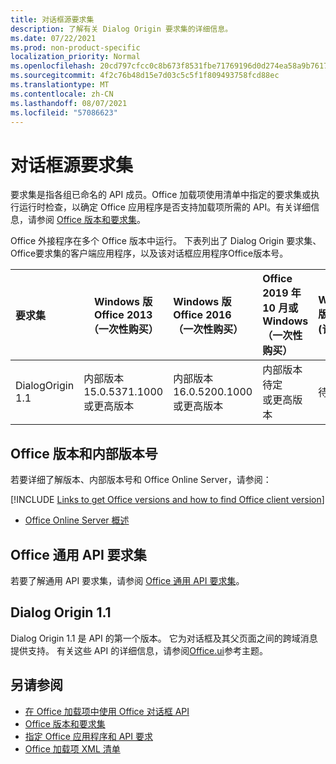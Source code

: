 ```yaml
---
title: 对话框源要求集
description: 了解有关 Dialog Origin 要求集的详细信息。
ms.date: 07/22/2021
ms.prod: non-product-specific
localization_priority: Normal
ms.openlocfilehash: 20cd797cfcc0c8b673f8531fbe71769196d0d274ea58a9b76171c1427c125aba
ms.sourcegitcommit: 4f2c76b48d15e7d03c5c5f1f809493758fcd88ec
ms.translationtype: MT
ms.contentlocale: zh-CN
ms.lasthandoff: 08/07/2021
ms.locfileid: "57086623"
---
```

# <a name="dialog-origin-requirement-sets"></a>对话框源要求集

要求集是指各组已命名的 API 成员。Office 加载项使用清单中指定的要求集或执行运行时检查，以确定 Office 应用程序是否支持加载项所需的 API。有关详细信息，请参阅 [Office 版本和要求集](../../develop/office-versions-and-requirement-sets.md)。

Office 外接程序在多个 Office 版本中运行。 下表列出了 Dialog Origin 要求集、Office要求集的客户端应用程序，以及该对话框应用程序Office版本号。

|  要求集  | Windows 版 Office 2013<br>（一次性购买） | Windows 版 Office 2016<br>（一次性购买） | Office 2019 年 10 月或Windows<br>（一次性购买） | Windows 版 Office<br> (订阅)  |  iPad 版 Office<br> (订阅)   |  Mac 版 Office<br> (订阅)   | Office 网页版  |  Office Online Server  |
|:-----|-----|:-----|:-----|:-----|:-----|:-----|:-----|:-----|
| DialogOrigin 1.1  | 内部版本<br>15.0.5371.1000<br>或更高版本 | 内部版本<br>16.0.5200.1000<br>或更高版本 | 内部版本<br>待定<br>或更高版本 | 待定 | 2.52 或更高版本 | 16.52 或更高版本 | 2021 年 7 月 | 版本 2108<br> (内部版本 10377.1000) <br>或更高版本 |

## <a name="office-versions-and-build-numbers"></a>Office 版本和内部版本号

若要详细了解版本、内部版本号和 Office Online Server，请参阅：

[!INCLUDE [Links to get Office versions and how to find Office client version](../../includes/links-get-office-versions-builds.md)]
- [Office Online Server 概述](/officeonlineserver/office-online-server-overview)

## <a name="office-common-api-requirement-sets"></a>Office 通用 API 要求集

若要了解通用 API 要求集，请参阅 [Office 通用 API 要求集](office-add-in-requirement-sets.md)。

## <a name="dialog-origin-11"></a>Dialog Origin 1.1

Dialog Origin 1.1 是 API 的第一个版本。 它为对话框及其父页面之间的跨域消息提供支持。 有关这些 API 的详细信息，请参阅[Office.ui](/javascript/api/office/office.ui)参考主题。

## <a name="see-also"></a>另请参阅

- [在 Office 加载项中使用 Office 对话框 API](../../develop/dialog-api-in-office-add-ins.md)
- [Office 版本和要求集](../../develop/office-versions-and-requirement-sets.md)
- [指定 Office 应用程序和 API 要求](../../develop/specify-office-hosts-and-api-requirements.md)
- [Office 加载项 XML 清单](../../develop/add-in-manifests.md)
